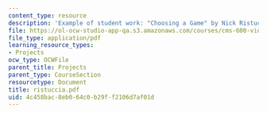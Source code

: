 ```yaml
---
content_type: resource
description: 'Example of student work: "Choosing a Game" by Nick Ristuccia.'
file: https://ol-ocw-studio-app-qa.s3.amazonaws.com/courses/cms-600-videogame-theory-and-analysis-fall-2007/4c458bac8eb064c0b29ff2106d7af01d_ristuccia.pdf
file_type: application/pdf
learning_resource_types:
- Projects
ocw_type: OCWFile
parent_title: Projects
parent_type: CourseSection
resourcetype: Document
title: ristuccia.pdf
uid: 4c458bac-8eb0-64c0-b29f-f2106d7af01d
---
```

